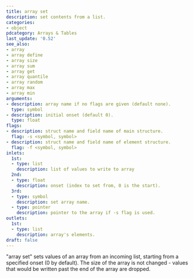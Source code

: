 ```yaml
---
title: array set
description: set contents from a list.
categories:
- object
pdcategory: Arrays & Tables
last_update: '0.52'
see_also:
- array
- array define
- array size
- array sum
- array get
- array quantile
- array random
- array max
- array min
arguments:
- description: array name if no flags are given (default none).
  type: symbol
- description: initial onset (default 0).
  type: float
flags:
- description: struct name and field name of main structure.
  flag: -s <symbol, symbol>
- description: struct name and field name of element structure.
  flag: -f <symbol, symbol>
inlets:
  1st:
  - type: list
    description: list of values to write to array
  2nd:
  - type: float
    description: onset (index to set from, 0 is the start).
  3rd:
  - type: symbol
    description: set array name.
  - type: pointer
    description: pointer to the array if -s flag is used.
outlets:
  1st:
  - type: list
    description: array's elements.
draft: false
---
```

"array set" sets values of an array from an incoming list, starting from a specified onset (0 by default). The size of the array is not changed - values that would be written past the end of the array are dropped.
